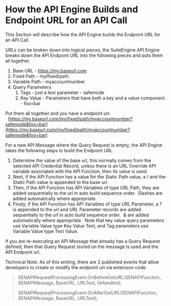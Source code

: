 # How the API Engine Builds and Endpoint URL for an API Call

This Section will describe how the API Engine builds the Endpoint URL for an API Call.

URLs can be broken down into logical pieces, the SuiteEngine API Engine breaks down the API Endpoint URL into the following pieces and puts them all together.

1.  Base URL - https://my.baseurl.com
2.  Fixed Path - my/fixed/path
3.  Variable Path - myaccountnumber
4.  Query Parameters
    1.  Tags - just a text parameter - safemode
    2.  Key Value - Parameters that have both a key and a value component. - foo=bar

Put them all together and you have a endpoint url:   [https://my.baseurl.com/my/fixed/path/myaccountnumber?safemode&foo=bar](https://my.baseurl.com/my/fixed/path/myaccountnumber?safemode&foo=bar)

For a new API Message where the Query Request is empty, the API Engine takes the following steps to build the Endpoint URL

1.  Determine the value of the base url, this normally comes from the selected API Credential Record, unless there is an URL Override API variable associated with the API Function, then its value is used.
2.  Next, if the API Function has a value for the Static Path value, a / and the Static Path value is appended to the base url.
3.  Then, if the API Function has API Variables of type URL Path, they are added sequentially to the url in auto build sequence order.  Slashes are added automatically where appropriate.
4.  Finaly, if the API Function has API Variables of type URL Parameter, a ? is appended to the url and URL Parameter records are added sequentially to the url in auto build sequence order.  & are added automatically where appropriate.  Note that key value query parameters use Variable Value type Key Value Text, and Tag parameters use Variable Value type Text Value.

If you are re-executing an API Message that already has a Query Request defined, then that Query Request stored on the message is used and the API Endpoint url.

Technical Note: As of this writing, there are 2 published events that allow developers to create or modify the endpoint url via extension code.

> SENAPIRequestProcessingEvent.OnBeforeGetURL(SENAPIFunction, SENAPIMessage, BaseURL, URLText, IsHandled);
>
> SENAPIRequestProcessingEvent.OnAfterGetURL(SENAPIFunction, SENAPIMessage, BaseURL, URLText);
